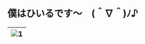 ## 僕はひいるです〜　(⁠＾⁠∇⁠＾⁠)⁠ﾉ⁠♪

| ![1](sorachan.gif) |
| --- |
<!--
**Vitngu/Vitngu** is a ✨ _special_ ✨ repository because its `README.md` (this file) appears on your GitHub profile.

Here are some ideas to get you started:

- 🔭 I’m currently working on ...
- 🌱 I’m currently learning ...
- 👯 I’m looking to collaborate on ...
- 🤔 I’m looking for help with ...
- 💬 Ask me about ...
- 📫 How to reach me: ...
- 😄 Pronouns: ...
- ⚡ Fun fact: ...
-->
